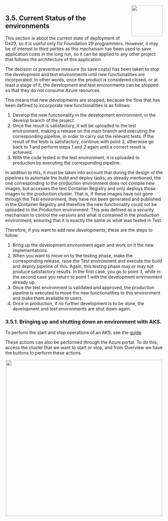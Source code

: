 <img align="right" width="100px" src="../../_images/Foundation29.png">

## 3.5. Current Status of the environments

This section is about the current state of deployment of Dx29, so it is useful only for Foundation 29 programmers. However, it may be of interest to third parties as this mechanism has been used to save application costs in the long run, so it can be applied to any other project that follows the architecture of this application.

The decision or preventive measure (to save costs) has been taken to stop the development and test environments until new functionalities are incorporated. In other words, once the product is considered closed, or at least a stage of it, the development and test environments can be stopped so that they do not consume Azure resources.

This means that new developments are stopped, because the flow that has been defined to incorporate new functionalities is as follows:
1. Develop the new functionality in the development environment, in the develop branch of the project.
2. Once the result is satisfactory, it will be uploaded to the test environment, making a release on the main branch and executing the corresponding pipeline, in order to carry out the relevant tests.  If the result of the tests is satisfactory, continue with point 3, otherwise go back to 1 and perform steps 1 and 2 again until a correct result is achieved. 
3. With the code tested in the test environment, it is uploaded to production by executing the corresponding pipeline.

In addition to this, it must be taken into account that during the design of the pipelines to automate the build and deploy tasks, as already mentioned, the one corresponding to the production environment does not compile new images, but accesses the test Container Registry and only deploys those images to the production cluster. That is, if these images have not gone through the Test environment, they have not been generated and published in the Container Registry and therefore the new functionality could not be uploaded to the Production environment. This was defined as a security mechanism to control the versions and what is contained in the production environment, ensuring that it is exactly the same as what was tested in Test.

Therefore, if you want to add new developments, these are the steps to follow:
1. Bring up the development environment again and work on it the new implementations.
2. When you want to move on to the testing phase, make the corresponding release, raise the Test environment and execute the build and deploy pipeline of this. Again, this testing phase may or may not produce satisfactory results. In the first case, you go to point 3, while in the second case you return to point 1 with the development environment already up.
3. Once the test environment is validated and approved, the production pipeline is executed to move the new functionalities to this environment and make them available to users.
4. Once in production, if no further development is to be done, the development and test environments are shut down again.

### 3.5.1. Bringing up and shutting down an environment with AKS.
To perform the start and stop operations of an AKS, see the [guide](https://docs.microsoft.com/en-GB/azure/aks/start-stop-cluster?tabs=azure-cli).

These actions can also be performed through the Azure portal. To do this, access the cluster that we want to start or stop, and from Overview we have the buttons to perform these actions.

<p style="text-align: center;">
	<img width="500px" src="../../_images/start_stop_aks.png">
<p>